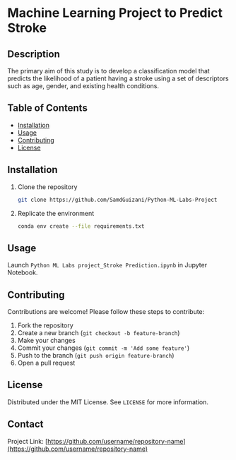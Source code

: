 # Machine Learning Project to Predict Stroke


## Description
The primary aim of this study is to develop a classification model that predicts the likelihood of a patient having a stroke using a set of descriptors such as age, gender, and existing health conditions.


## Table of Contents
- [Installation](#installation)
- [Usage](#usage)
- [Contributing](#contributing)
- [License](#license)


## Installation
1. Clone the repository
   ```sh
   git clone https://github.com/SamdGuizani/Python-ML-Labs-Project
   ```
2. Replicate the environment
   ```sh
   conda env create --file requirements.txt
   ```


## Usage
Launch `Python ML Labs project_Stroke Prediction.ipynb` in Jupyter Notebook.


## Contributing
Contributions are welcome! Please follow these steps to contribute:
1. Fork the repository
2. Create a new branch (`git checkout -b feature-branch`)
3. Make your changes
4. Commit your changes (`git commit -m 'Add some feature'`)
5. Push to the branch (`git push origin feature-branch`)
6. Open a pull request


## License
Distributed under the MIT License. See `LICENSE` for more information.


## Contact
Project Link: [https://github.com/username/repository-name](https://github.com/username/repository-name)